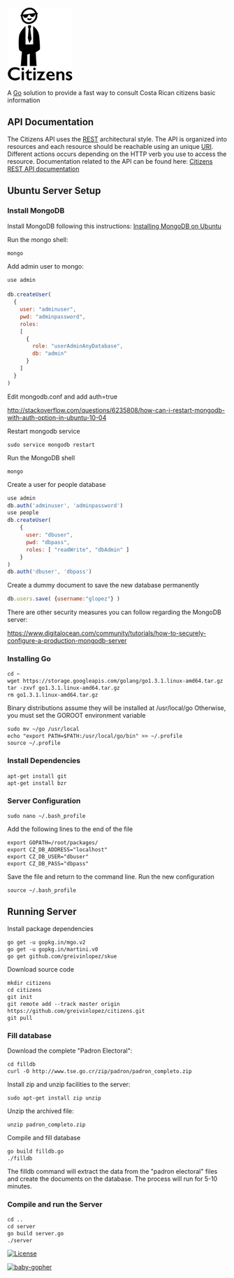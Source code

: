 ![citizens-logo](https://raw.githubusercontent.com/greivinlopez/citizens/master/citizenslogosmall.png)

A [Go](http://golang.org/) solution to provide a fast way to consult Costa Rican citizens basic information

## API Documentation

The Citizens API uses the [REST](http://en.wikipedia.org/wiki/Representational_state_transfer) architectural style.  The API is organized into resources and each resource should be reachable using an unique [URI](http://en.wikipedia.org/wiki/Uniform_resource_identifier).  Different actions occurs depending on the HTTP verb you use to access the resource.  Documentation related to the API can be found here: [Citizens REST API documentation](https://github.com/greivinlopez/citizens/blob/master/CitizensAPIDocumentation.pdf?raw=true)

## Ubuntu Server Setup

### Install MongoDB

Install MongoDB following this instructions: [Installing MongoDB on Ubuntu](https://www.digitalocean.com/community/tutorials/how-to-install-mongodb-on-ubuntu-12-04)

Run the mongo shell:

```console
mongo
```

Add admin user to mongo:

```javascript
use admin

db.createUser(
  {
    user: "adminuser",
    pwd: "adminpassword",
    roles:
    [
      {
        role: "userAdminAnyDatabase",
        db: "admin"
      }
    ]
  }
)
```

Edit mongodb.conf and add auth=true

http://stackoverflow.com/questions/6235808/how-can-i-restart-mongodb-with-auth-option-in-ubuntu-10-04

Restart mongodb service

```console
sudo service mongodb restart
```

Run the MongoDB shell

```console
mongo
```

Create a user for people database

```javascript
use admin
db.auth('adminuser', 'adminpassword')
use people
db.createUser(
    {
      user: "dbuser",
      pwd: "dbpass",
      roles: [ "readWrite", "dbAdmin" ]
    }
)
db.auth('dbuser', 'dbpass')
```

Create a dummy document to save the new database permanently

```javascript
db.users.save( {username:"glopez"} )
```

There are other security measures you can follow regarding the MongoDB server:

https://www.digitalocean.com/community/tutorials/how-to-securely-configure-a-production-mongodb-server

### Installing Go

```console
cd ~
wget https://storage.googleapis.com/golang/go1.3.1.linux-amd64.tar.gz
tar -zxvf go1.3.1.linux-amd64.tar.gz
rm go1.3.1.linux-amd64.tar.gz
```

Binary distributions assume they will be installed at /usr/local/go Otherwise, you must set the GOROOT environment variable

```console
sudo mv ~/go /usr/local
echo "export PATH=$PATH:/usr/local/go/bin" >> ~/.profile
source ~/.profile
```

### Install Dependencies

```console
apt-get install git
apt-get install bzr
```

### Server Configuration

```console
sudo nano ~/.bash_profile
```

Add the following lines to the end of the file

```console
export GOPATH=/root/packages/
export CZ_DB_ADDRESS="localhost"
export CZ_DB_USER="dbuser"
export CZ_DB_PASS="dbpass"
```

Save the file and return to the command line.  Run the new configuration

```console
source ~/.bash_profile
```

## Running Server

Install package dependencies

```console
go get -u gopkg.in/mgo.v2
go get -u gopkg.in/martini.v0
go get github.com/greivinlopez/skue
```

Download source code

```console
mkdir citizens
cd citizens
git init
git remote add --track master origin https://github.com/greivinlopez/citizens.git
git pull
```

### Fill database

Download the complete "Padron Electoral":

```console
cd filldb
curl -O http://www.tse.go.cr/zip/padron/padron_completo.zip
```

Install zip and unzip facilities to the server:

```console
sudo apt-get install zip unzip
```

Unzip the archived file:

```console
unzip padron_completo.zip
```

Compile and fill database

```console
go build filldb.go
./filldb
```

The filldb command will extract the data from the "padron electoral" files and create the documents on the database. The process will run for 5-10 minutes.

### Compile and run the Server

```console
cd ..
cd server
go build server.go
./server
```
[![License](http://img.shields.io/:license-mit-blue.svg)](http://opensource.org/licenses/MIT)

[![baby-gopher](https://raw2.github.com/drnic/babygopher-site/gh-pages/images/babygopher-badge.png)](http://www.babygopher.org)
